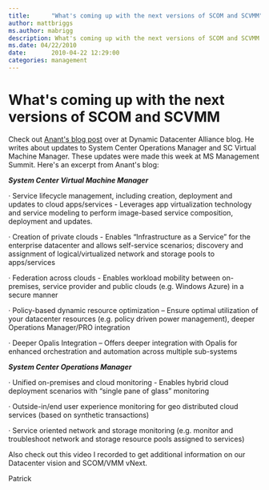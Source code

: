 ```yaml
---
title:      "What's coming up with the next versions of SCOM and SCVMM"
author: mattbriggs
ms.author: mabrigg
description: What's coming up with the next versions of SCOM and SCVMM
ms.date: 04/22/2010
date:       2010-04-22 12:29:00
categories: management
---
```

# What's coming up with the next versions of SCOM and SCVMM

Check out [Anant's blog post](/archive/blogs/ddcalliance/whats-coming-up-with-the-next-versions-of-scom-and-vmm "Anant's blog post") over at Dynamic Datacenter Alliance blog. He writes about updates to System Center Operations Manager and SC Virtual Machine Manager. These updates were made this week at MS Management Summit. Here's an excerpt from Anant's blog:  

**_System Center Virtual Machine Manager_**  

· Service lifecycle management, including creation, deployment and updates to cloud apps/services - Leverages app virtualization technology and service modeling to perform image-based service composition, deployment and updates.  

· Creation of private clouds \- Enables “Infrastructure as a Service” for the enterprise datacenter and allows self-service scenarios; discovery and assignment of logical/virtualized network and storage pools to apps/services  

· Federation across clouds - Enables workload mobility between on-premises, service provider and public clouds (e.g. Windows Azure) in a secure manner  

· Policy-based dynamic resource optimization – Ensure optimal utilization of your datacenter resources (e.g. policy driven power management), deeper Operations Manager/PRO integration  
  
· Deeper Opalis Integration – Offers deeper integration with Opalis for enhanced orchestration and automation across multiple sub-systems  

**_System Center Operations Manager_**

· Unified on-premises and cloud monitoring - Enables hybrid cloud deployment scenarios with “single pane of glass” monitoring

· Outside-in/end user experience monitoring for geo distributed cloud services (based on synthetic transactions)
  
· Service oriented network and storage monitoring (e.g. monitor and troubleshoot network and storage resource pools assigned to services)
  
Also check out this video I recorded to get additional information on our Datacenter vision and SCOM/VMM vNext.  

Patrick
